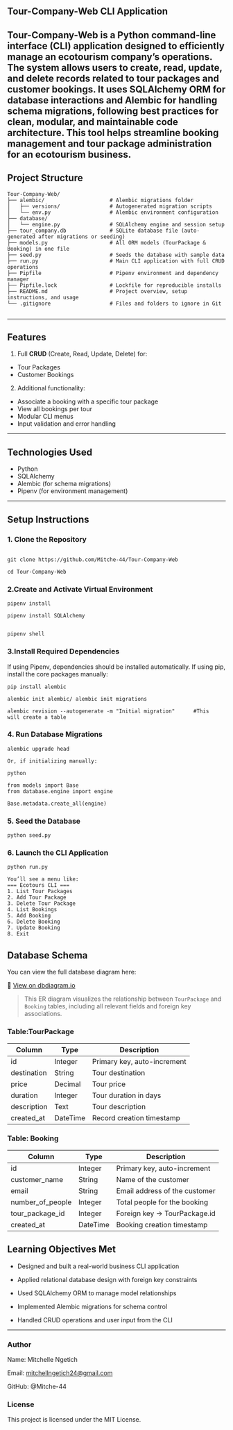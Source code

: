 
##  Tour-Company-Web CLI Application

**Tour-Company-Web** is a Python command-line interface (CLI) application designed to efficiently manage an ecotourism company’s operations. The system allows users to create, read, update, and delete records related to tour packages and customer bookings. It uses SQLAlchemy ORM for database interactions and Alembic for handling schema migrations, following best practices for clean, modular, and maintainable code architecture. This tool helps streamline booking management and tour package administration for an ecotourism business.
---

##  Project Structure

```
Tour-Company-Web/
├── alembic/                     # Alembic migrations folder
│   ├── versions/                # Autogenerated migration scripts
│   └── env.py                   # Alembic environment configuration
├── database/
│   └── engine.py                # SQLAlchemy engine and session setup
├── tour_company.db              # SQLite database file (auto-generated after migrations or seeding)
├── models.py                    # All ORM models (TourPackage & Booking) in one file
├── seed.py                      # Seeds the database with sample data
├── run.py                       # Main CLI application with full CRUD operations
├── Pipfile                      # Pipenv environment and dependency manager
├── Pipfile.lock                 # Lockfile for reproducible installs
├── README.md                    # Project overview, setup instructions, and usage
└── .gitignore                   # Files and folders to ignore in Git


````

---
##  Features

1. Full **CRUD** (Create, Read, Update, Delete) for:
- Tour Packages
- Customer Bookings

2. Additional functionality:
- Associate a booking with a specific tour package
- View all bookings per tour
- Modular CLI menus
- Input validation and error handling

---



##  Technologies Used

- Python
- SQLAlchemy
- Alembic (for schema migrations)
- Pipenv (for environment management)

---

##  Setup Instructions

### 1. Clone the Repository
```

git clone https://github.com/Mitche-44/Tour-Company-Web

cd Tour-Company-Web
```
### 2.Create and Activate Virtual Environment
```
pipenv install

pipenv install SQLAlchemy


pipenv shell
```
### 3.Install Required Dependencies
If using Pipenv, dependencies should be installed automatically.
If using pip, install the core packages manually:

```
pip install alembic

alembic init alembic/ alembic init migrations

alembic revision --autogenerate -m "Initial migration"      #This  will create a table

```
### 4. Run Database Migrations
```
alembic upgrade head

Or, if initializing manually:

python

from models import Base
from database.engine import engine

Base.metadata.create_all(engine)
```

### 5. Seed the Database 
```
python seed.py
```

### 6. Launch the CLI Application

```
python run.py

You’ll see a menu like:
=== Ecotours CLI ===
1. List Tour Packages
2. Add Tour Package
3. Delete Tour Package
4. List Bookings
5. Add Booking
6. Delete Booking
7. Update Booking
8. Exit
```

##  Database Schema

You can view the full database diagram here:  

🔗 [View on dbdiagram.io](https://dbdiagram.io/d/Tour-company-diagram-683357a5b9f7446da311d2f4)

> This ER diagram visualizes the relationship between `TourPackage` and `Booking` tables, including all relevant fields and foreign key associations.

### Table:TourPackage

| Column      | Type     | Description                 |
| ----------- | -------- | --------------------------- |
| id          | Integer  | Primary key, auto-increment |
| destination | String   | Tour destination            |
| price       | Decimal  | Tour price                  |
| duration    | Integer  | Tour duration in days       |
| description | Text     | Tour description            |
| created\_at | DateTime | Record creation timestamp   |



 ### Table: Booking
| Column             | Type     | Description                   |
| ------------------ | -------- | ----------------------------- |
| id                 | Integer  | Primary key, auto-increment   |
| customer\_name     | String   | Name of the customer          |
| email              | String   | Email address of the customer |
| number\_of\_people | Integer  | Total people for the booking  |
| tour\_package\_id  | Integer  | Foreign key → TourPackage.id  |
| created\_at        | DateTime | Booking creation timestamp    |



## Learning Objectives Met
- Designed and built a real-world business CLI application

- Applied relational database design with foreign key constraints

- Used SQLAlchemy ORM to manage model relationships

- Implemented Alembic migrations for schema control

- Handled CRUD operations and user input from the CLI



---
### Author
Name: Mitchelle Ngetich

Email: mitchellngetich24@gmail.com

GitHub: @Mitche-44

### License
This project is licensed under the MIT License.

